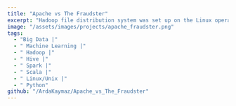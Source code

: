 ```yaml
---
title: "Apache vs The Fraudster"
excerpt: "Hadoop file distribution system was set up on the Linux operating system, datasets were organized using Hive, and logistic regression and random forest models were trained using different versions of the Spark library. Significant differences in model performance were observed between different Spark versions. Ultimately, a successful fraud detection model was developed using the Random Forest algorithm, achieving 78.8% recall and 90.0% precision."
image: "/assets/images/projects/apache_fraudster.png"
tags: 
  - "Big Data |"
  - " Machine Learning |"
  - " Hadoop |"
  - " Hive |"
  - " Spark |"
  - " Scala |"
  - " Linux/Unix |"
  - " Python"
github: "/ArdaKaymaz/Apache_vs_The_Fraudster"
---
```

